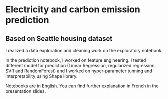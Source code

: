 # Electricity and carbon emission prediction 
## Based on Seattle housing dataset

I realized a data exploration and cleaning work on the exploratory notebook.

In the prediction notebook, I worked on feature engineering. I tested different model for prediction (Linear Regression, regularized regression, SVR and RandomForest) and I worked on hyper-parameter tunning and interpretability using Shape library. 

Notebooks are in English. 
You can find further explanation in French in the presentation slides. 